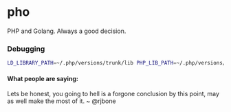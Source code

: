 pho
===

PHP and Golang. Always a good decision.

### Debugging

```bash
LD_LIBRARY_PATH=~/.php/versions/trunk/lib PHP_LIB_PATH=~/.php/versions/trunk/lib/libphp5.so gdb bin/pho
```

#### What people are saying:

Lets be honest, you going to hell is a forgone conclusion by this point, may as well make the most of it.
~ @rjbone
